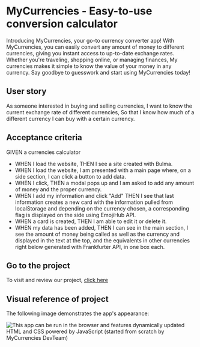 # MyCurrencies - Easy-to-use conversion calculator

Introducing MyCurrencies, your go-to currency converter app! With MyCurrencies, you can easily convert any amount of money to different currencies, giving you instant access to up-to-date exchange rates. Whether you're traveling, shopping online, or managing finances, My currencies makes it simple to know the value of your money in any currency. Say goodbye to guesswork and start using MyCurrencies today!

## User story

As someone interested in buying and selling currencies,
I want to know the current exchange rate of different currencies,
So that I know how much of a different currency  I can buy with a certain currency.

## Acceptance criteria

GIVEN a currencies calculator
* WHEN I load the website,
THEN I see a site created with Bulma. 
* WHEN I load the website,
I am presented with a main page where, on a side section, I can click a button to add data.
* WHEN I click,
THEN a modal pops up and I am asked to add any amount of money and the proper currency.
* WHEN I add my information and click "Add"
THEN I see that last information creates a new card with the information pulled from localStorage and depending on the currency chosen, a corresponding flag is displayed on the side using EmojiHub API.
* WHEN a card is created,
THEN I am able to edit it or delete it.
* WHEN my data has been added,
THEN I can see in the main section, I see the amount of money being called as well as the currency and displayed in the text at the top, and the equivalents in other currencies right below generated with Frankfurter API, in one box each.

## Go to the project

To visit and review our project, [click here](https://eduardovela2022.github.io/MyCurrencies/)

## Visual reference of project
The following image demonstrates the app's appearance:

![This app can be run in the browser and features dynamically updated HTML and CSS powered by JavaScript (started from scratch by MyCurrencies DevTeam)](./Assets/myCurrencies_appReference.gif)
